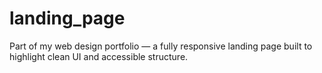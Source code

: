 # landing_page
Part of my web design portfolio — a fully responsive landing page built to highlight clean UI and accessible structure.
